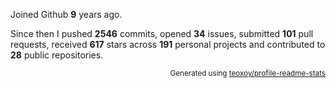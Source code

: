 Joined Github **9** years ago.

Since then I pushed **2546** commits, opened **34** issues, submitted **101** pull requests, received **617** stars across **191** personal projects and contributed to **28** public repositories.

<p align="right"><sub>Generated using <a href="https://github.com/marketplace/actions/profile-readme-stats">teoxoy/profile-readme-stats</a></sub></p>
